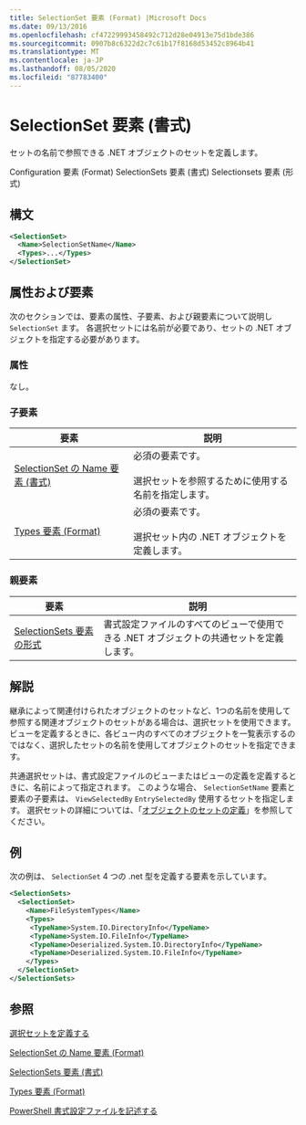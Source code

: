 ```yaml
---
title: SelectionSet 要素 (Format) |Microsoft Docs
ms.date: 09/13/2016
ms.openlocfilehash: cf47229993458492c712d28e04913e75d1bde386
ms.sourcegitcommit: 0907b8c6322d2c7c61b17f8168d53452c8964b41
ms.translationtype: MT
ms.contentlocale: ja-JP
ms.lasthandoff: 08/05/2020
ms.locfileid: "87783400"
---
```

# <a name="selectionset-element-format"></a>SelectionSet 要素 (書式)

セットの名前で参照できる .NET オブジェクトのセットを定義します。

Configuration 要素 (Format) SelectionSets 要素 (書式) Selectionsets 要素 (形式)

## <a name="syntax"></a>構文

```xml
<SelectionSet>
  <Name>SelectionSetName</Name>
  <Types>...</Types>
</SelectionSet>
```

## <a name="attributes-and-elements"></a>属性および要素

次のセクションでは、要素の属性、子要素、および親要素について説明し `SelectionSet` ます。 各選択セットには名前が必要であり、セットの .NET オブジェクトを指定する必要があります。

### <a name="attributes"></a>属性

なし。

### <a name="child-elements"></a>子要素

|要素|説明|
|-------------|-----------------|
|[SelectionSet の Name 要素 (書式)](./name-element-for-selectionset-format.md)|必須の要素です。<br /><br /> 選択セットを参照するために使用する名前を指定します。|
|[Types 要素 (Format)](./types-element-for-selectionset-format.md)|必須の要素です。<br /><br /> 選択セット内の .NET オブジェクトを定義します。|

### <a name="parent-elements"></a>親要素

|要素|説明|
|-------------|-----------------|
|[SelectionSets 要素の形式](./selectionsets-element-format.md)|書式設定ファイルのすべてのビューで使用できる .NET オブジェクトの共通セットを定義します。|

## <a name="remarks"></a>解説

継承によって関連付けられたオブジェクトのセットなど、1つの名前を使用して参照する関連オブジェクトのセットがある場合は、選択セットを使用できます。 ビューを定義するときに、各ビュー内のすべてのオブジェクトを一覧表示するのではなく、選択したセットの名前を使用してオブジェクトのセットを指定できます。

共通選択セットは、書式設定ファイルのビューまたはビューの定義を定義するときに、名前によって指定されます。 このような場合、 `SelectionSetName` 要素と要素の子要素は、 `ViewSelectedBy` `EntrySelectedBy` 使用するセットを指定します。 選択セットの詳細については、「[オブジェクトのセットの定義](./defining-selection-sets.md)」を参照してください。

## <a name="example"></a>例

次の例は、 `SelectionSet` 4 つの .net 型を定義する要素を示しています。

```xml
<SelectionSets>
  <SelectionSet>
    <Name>FileSystemTypes</Name>
    <Types>
     <TypeName>System.IO.DirectoryInfo</TypeName>
     <TypeName>System.IO.FileInfo</TypeName>
     <TypeName>Deserialized.System.IO.DirectoryInfo</TypeName>
     <TypeName>Deserialized.System.IO.FileInfo</TypeName>
    </Types>
  </SelectionSet>
</SelectionSets>
```

## <a name="see-also"></a>参照

[選択セットを定義する](./defining-selection-sets.md)

[SelectionSet の Name 要素 (Format)](./name-element-for-selectionset-format.md)

[SelectionSets 要素 (書式)](./selectionsets-element-format.md)

[Types 要素 (Format)](./types-element-for-selectionset-format.md)

[PowerShell 書式設定ファイルを記述する](./writing-a-powershell-formatting-file.md)
